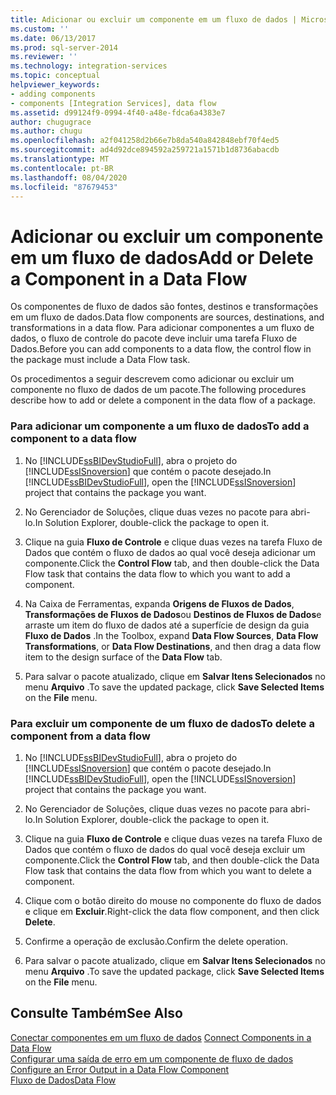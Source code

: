 ```yaml
---
title: Adicionar ou excluir um componente em um fluxo de dados | Microsoft Docs
ms.custom: ''
ms.date: 06/13/2017
ms.prod: sql-server-2014
ms.reviewer: ''
ms.technology: integration-services
ms.topic: conceptual
helpviewer_keywords:
- adding components
- components [Integration Services], data flow
ms.assetid: d99124f9-0994-4f40-a48e-fdca6a4383e7
author: chugugrace
ms.author: chugu
ms.openlocfilehash: a2f041258d2b66e7b8da540a842848ebf70f4ed5
ms.sourcegitcommit: ad4d92dce894592a259721a1571b1d8736abacdb
ms.translationtype: MT
ms.contentlocale: pt-BR
ms.lasthandoff: 08/04/2020
ms.locfileid: "87679453"
---
```

# <a name="add-or-delete-a-component-in-a-data-flow"></a><span data-ttu-id="29e53-102">Adicionar ou excluir um componente em um fluxo de dados</span><span class="sxs-lookup"><span data-stu-id="29e53-102">Add or Delete a Component in a Data Flow</span></span>
  <span data-ttu-id="29e53-103">Os componentes de fluxo de dados são fontes, destinos e transformações em um fluxo de dados.</span><span class="sxs-lookup"><span data-stu-id="29e53-103">Data flow components are sources, destinations, and transformations in a data flow.</span></span> <span data-ttu-id="29e53-104">Para adicionar componentes a um fluxo de dados, o fluxo de controle do pacote deve incluir uma tarefa Fluxo de Dados.</span><span class="sxs-lookup"><span data-stu-id="29e53-104">Before you can add components to a data flow, the control flow in the package must include a Data Flow task.</span></span>  
  
 <span data-ttu-id="29e53-105">Os procedimentos a seguir descrevem como adicionar ou excluir um componente no fluxo de dados de um pacote.</span><span class="sxs-lookup"><span data-stu-id="29e53-105">The following procedures describe how to add or delete a component in the data flow of a package.</span></span>  
  
### <a name="to-add-a-component-to-a-data-flow"></a><span data-ttu-id="29e53-106">Para adicionar um componente a um fluxo de dados</span><span class="sxs-lookup"><span data-stu-id="29e53-106">To add a component to a data flow</span></span>  
  
1.  <span data-ttu-id="29e53-107">No [!INCLUDE[ssBIDevStudioFull](../../includes/ssbidevstudiofull-md.md)], abra o projeto do [!INCLUDE[ssISnoversion](../../includes/ssisnoversion-md.md)] que contém o pacote desejado.</span><span class="sxs-lookup"><span data-stu-id="29e53-107">In [!INCLUDE[ssBIDevStudioFull](../../includes/ssbidevstudiofull-md.md)], open the [!INCLUDE[ssISnoversion](../../includes/ssisnoversion-md.md)] project that contains the package you want.</span></span>  
  
2.  <span data-ttu-id="29e53-108">No Gerenciador de Soluções, clique duas vezes no pacote para abri-lo.</span><span class="sxs-lookup"><span data-stu-id="29e53-108">In Solution Explorer, double-click the package to open it.</span></span>  
  
3.  <span data-ttu-id="29e53-109">Clique na guia **Fluxo de Controle** e clique duas vezes na tarefa Fluxo de Dados que contém o fluxo de dados ao qual você deseja adicionar um componente.</span><span class="sxs-lookup"><span data-stu-id="29e53-109">Click the **Control Flow** tab, and then double-click the Data Flow task that contains the data flow to which you want to add a component.</span></span>  
  
4.  <span data-ttu-id="29e53-110">Na Caixa de Ferramentas, expanda **Origens de Fluxos de Dados**, **Transformações de Fluxos de Dados**ou **Destinos de Fluxos de Dados**e arraste um item do fluxo de dados até a superfície de design da guia **Fluxo de Dados** .</span><span class="sxs-lookup"><span data-stu-id="29e53-110">In the Toolbox, expand **Data Flow Sources**, **Data Flow Transformations**, or **Data Flow Destinations**, and then drag a data flow item to the design surface of the **Data Flow** tab.</span></span>  
  
5.  <span data-ttu-id="29e53-111">Para salvar o pacote atualizado, clique em **Salvar Itens Selecionados** no menu **Arquivo** .</span><span class="sxs-lookup"><span data-stu-id="29e53-111">To save the updated package, click **Save Selected Items** on the **File** menu.</span></span>  
  
### <a name="to-delete-a-component-from-a-data-flow"></a><span data-ttu-id="29e53-112">Para excluir um componente de um fluxo de dados</span><span class="sxs-lookup"><span data-stu-id="29e53-112">To delete a component from a data flow</span></span>  
  
1.  <span data-ttu-id="29e53-113">No [!INCLUDE[ssBIDevStudioFull](../../includes/ssbidevstudiofull-md.md)], abra o projeto do [!INCLUDE[ssISnoversion](../../includes/ssisnoversion-md.md)] que contém o pacote desejado.</span><span class="sxs-lookup"><span data-stu-id="29e53-113">In [!INCLUDE[ssBIDevStudioFull](../../includes/ssbidevstudiofull-md.md)], open the [!INCLUDE[ssISnoversion](../../includes/ssisnoversion-md.md)] project that contains the package you want.</span></span>  
  
2.  <span data-ttu-id="29e53-114">No Gerenciador de Soluções, clique duas vezes no pacote para abri-lo.</span><span class="sxs-lookup"><span data-stu-id="29e53-114">In Solution Explorer, double-click the package to open it.</span></span>  
  
3.  <span data-ttu-id="29e53-115">Clique na guia **Fluxo de Controle** e clique duas vezes na tarefa Fluxo de Dados que contém o fluxo de dados do qual você deseja excluir um componente.</span><span class="sxs-lookup"><span data-stu-id="29e53-115">Click the **Control Flow** tab, and then double-click the Data Flow task that contains the data flow from which you want to delete a component.</span></span>  
  
4.  <span data-ttu-id="29e53-116">Clique com o botão direito do mouse no componente do fluxo de dados e clique em **Excluir**.</span><span class="sxs-lookup"><span data-stu-id="29e53-116">Right-click the data flow component, and then click **Delete**.</span></span>  
  
5.  <span data-ttu-id="29e53-117">Confirme a operação de exclusão.</span><span class="sxs-lookup"><span data-stu-id="29e53-117">Confirm the delete operation.</span></span>  
  
6.  <span data-ttu-id="29e53-118">Para salvar o pacote atualizado, clique em **Salvar Itens Selecionados** no menu **Arquivo** .</span><span class="sxs-lookup"><span data-stu-id="29e53-118">To save the updated package, click **Save Selected Items** on the **File** menu.</span></span>  
  
## <a name="see-also"></a><span data-ttu-id="29e53-119">Consulte Também</span><span class="sxs-lookup"><span data-stu-id="29e53-119">See Also</span></span>  
 <span data-ttu-id="29e53-120">[Conectar componentes em um fluxo de dados](data-flow.md) </span><span class="sxs-lookup"><span data-stu-id="29e53-120">[Connect Components in a Data Flow](data-flow.md) </span></span>  
 <span data-ttu-id="29e53-121">[Configurar uma saída de erro em um componente de fluxo de dados](../configure-an-error-output-in-a-data-flow-component.md) </span><span class="sxs-lookup"><span data-stu-id="29e53-121">[Configure an Error Output in a Data Flow Component](../configure-an-error-output-in-a-data-flow-component.md) </span></span>  
 [<span data-ttu-id="29e53-122">Fluxo de Dados</span><span class="sxs-lookup"><span data-stu-id="29e53-122">Data Flow</span></span>](data-flow.md)  
  
  
